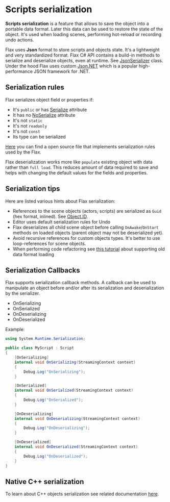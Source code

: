 # Scripts serialization

**Scripts serialization** is a feature that allows to save the object into a portable data format. Later this data can be used to restore the state of the object. It's used when loading scenes, performing hot-reload or recording undo actions.

Flax uses **Json** format to store scripts and objects state. It's a lightweight and very standardized format. Flax C# API contains a build-in methods to serialize and deserialize objects, even at runtime. See [JsonSerializer](https://docs.flaxengine.com/api/FlaxEngine.Json.JsonSerializer.html) class. Under the hood Flax uses custom [Json.NET](https://github.com/JamesNK/Newtonsoft.Json) which is a popular high-performance JSON framework for .NET.

## Serialization rules

Flax serializes object field or properties if:

* It's `public` or has [Serialize](https://docs.flaxengine.com/api/FlaxEngine.SerializeAttribute.html) attribute
* It has no [NoSerialize](https://docs.flaxengine.com/api/FlaxEngine.NoSerializeAttribute.html) attribute
* It's not `static`
* It's not `readonly`
* It's not `const`
* Its type can be serialized

[Here](https://github.com/FlaxEngine/FlaxEngine/blob/master/Source/Engine/Serialization/JsonCustomSerializers/ExtendedDefaultContractResolver.cs) you can find a open source file that implements serialization rules used by the Flax.

Flax deserialization works more like `populate` existing object with data rather than `full load`. This reduces amount of data required to save and helps with changing the default values for the fields and properties.

## Serialization tips

Here are listed various hints about Flax serialization:

* References to the scene objects (actors, scripts) are serialized as `Guid` (hex format, inlined). See [Object.ID](https://docs.flaxengine.com/api/FlaxEngine.Object.html#FlaxEngine_Object_ID).
* Editor uses default serialization rules for Undo
* Flax deserializes all child scene object before calling `OnAwake`/`OnStart` methods on loaded objects (parent object may not be deserialized yet).
* Avoid recursive references for custom objects types. It's better to use loop-references for scene objects.
* When performing code refactoring see [this tutorial](../advanced/refactoring-renaming.md) about supporting old data format loading

## Serialization Callbacks

Flax supports serialization callback methods. A callback can be used to manipulate an object before and/or after its serialization and deserialization by the serializer.

* OnSerializing
* OnSerialized
* OnDeserializing
* OnDeserialized

Example:

```cs
using System.Runtime.Serialization;

public class MyScript : Script
{
    [OnSerializing]
    internal void OnSerializing(StreamingContext context)
    {
        Debug.Log("OnSerializing");
    }

    [OnSerialized]
    internal void OnSerialized(StreamingContext context)
    {
        Debug.Log("OnSerialized");
    }

    [OnDeserializing]
    internal void OnDeserializing(StreamingContext context)
    {
        Debug.Log("OnDeserializing");
    }

    [OnDeserialized]
    internal void OnDeserialized(StreamingContext context)
    {
        Debug.Log("OnDeserialized");
    }
}
```

## Native C\+\+ serialization

To learn about C++ objects serialization see related documentation [here](../cpp/serialization.md).
